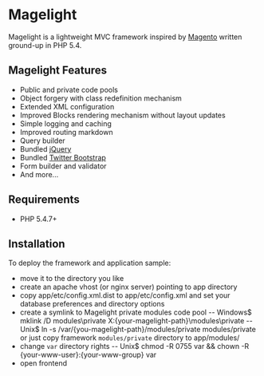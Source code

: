 Magelight
=========

Magelight is a lightweight MVC framework inspired by [Magento](http://magentocommerce.com) written ground-up in PHP 5.4.

Magelight Features
---------

- Public and private code pools
- Object forgery with class redefinition mechanism
- Extended XML configuration
- Improved Blocks rendering mechanism without layout updates
- Simple logging and caching
- Improved routing markdown
- Query builder
- Bundled [jQuery](http://jquery.com)
- Bundled [Twitter Bootstrap](http://twitter.github.com/bootstrap/)
- Form builder and validator
- And more...

Requirements
---------

- PHP 5.4.7+

Installation
---------

To deploy the framework and application sample:
- move it to the directory you like
- create an apache vhost (or nginx server) pointing to app directory
- copy app/etc/config.xml.dist to app/etc/config.xml and set your database preferences and directory options
- create a symlink to Magelight private modules code pool
-- Windows$  mklink /D modules\private X:\{your-magelight-path}\modules\private
-- Unix$ ln -s /var/{you-magelight-path}/modules/private modules/private
   or just copy framework `modules/private` directory to app/modules/
- change `var` directory rights
-- Unix$ chmod -R 0755 var && chown -R {your-www-user}:{your-www-group} var
- open frontend
